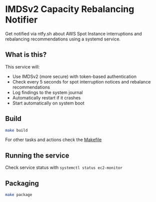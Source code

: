 # IMDSv2 Capacity Rebalancing Notifier

Get notified via ntfy.sh about AWS Spot Instance interruptions and rebalancing recommendations using a systemd service.

## What is this?

This service will:

- Use IMDSv2 (more secure) with token-based authentication
- Check every 5 seconds for spot interruption notices and rebalance recommendations
- Log findings to the system journal
- Automatically restart if it crashes
- Start automatically on system boot

## Build

```bash
make build
```

For other tasks and actions check the [Makefile](./Makefile)

## Running the service

Check service status with `systemctl status ec2-monitor`

## Packaging

```bash
make package
```
